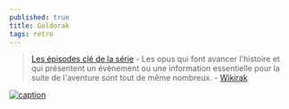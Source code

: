 ```yaml
---
published: true
title: Goldorak
tags: retro
---
```

> [Les épisodes clé de la série](http://www.goldorakgo.com/wiki/index.php?title=Accueil#Les_.C3.A9pisodes_cl.C3.A9_de_la_s.C3.A9rie)  - Les opus qui font avancer l'histoire et qui présentent un évènement ou une information essentielle pour la suite de l'aventure sont tout de même nombreux. - [Wikirak](http://www.goldorakgo.com/wiki/index.php?title=Accueil)

[![caption](https://external-content.duckduckgo.com/iu/?u=https%3A%2F%2Fwww.themoviedb.org%2Ft%2Fp%2Foriginal%2F81RkJkglx6OhxLEEi2phJxOwOFT.jpg&f=1&nofb=1&ipt=70b7dd2b641294f751638bde2d878500f3c3ba5da3d7e59857db8bc74bcde114&ipo=images)](https://duckduckgo.com/?t=lm&q=goldorak&iax=images&ia=images)
